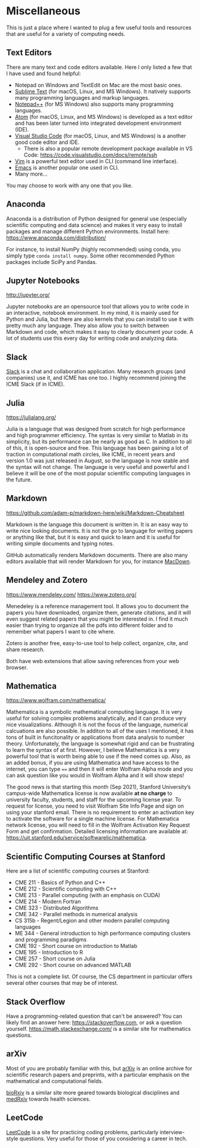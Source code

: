 # Miscellaneous
This is just a place where I wanted to plug a few useful tools and resources that are useful for a variety of computing needs.

## Text Editors
There are many text and code editors available. Here I only listed a few that I have used and found helpful:
* Notepad on Windows and TextEdit on Mac are the most basic ones.
* [Sublime Text](https://www.sublimetext.com/) (for macOS, Linux, and MS Windows). It natively supports many programming languages and markup languages.
* [Notepad++](https://notepad-plus-plus.org/) (for MS Windows) also supports many programming languages.
* [Atom](https://atom.io/) (for macOS, Linux, and MS Windows) is developed as a text editor and has been later turned into integrated development environment (IDE).
* [Visual Studio Code](https://code.visualstudio.com/) (for macOS, Linux, and MS Windows) is a another good code editor and IDE.
  * There is also a popular remote development package available in VS Code: https://code.visualstudio.com/docs/remote/ssh
* [Vim](https://www.vim.org/) is a powerful text editor used in CLI (command line interface).
* [Emacs](https://www.gnu.org/software/emacs/) is another popular one used in CLI.
* Many more...

You may choose to work with any one that you like. 

## Anaconda

Anaconda is a distribution of Python designed for general use (especially scientific computing and data science) and makes it very easy to install packages and manage different Python environments. Install here: https://www.anaconda.com/distribution/

For instance, to install NumPy (highly recommended) using conda, you simply type `conda install numpy`. Some other recommended Python packages include SciPy and Pandas.

## Jupyter Notebooks
http://jupyter.org/

Jupyter notebooks are an opensource tool that allows you to write code in an interactive, notebook environment. In my mind, it is mainly used for Python and Julia, but there are also kernels that you can install to use it with pretty much any language. They also allow you to switch between Markdown and code, which makes it easy to clearly document your code. A lot of students use this every day for writing code and analyzing data.

## Slack
[Slack](https://slack.com/downloads/) is a chat and collaboration application. Many research groups (and companies) use it, and ICME has one too. I highly recommend joining the ICME Slack (if in ICME).

## Julia
https://julialang.org/

Julia is a language that was designed from scratch for high performance and high programmer efficiency. The syntax is very similar to Matlab in its simplicity, but its performance can be nearly as good as C. In addition to all of this, it is open-source and free. This language has been gaining a lot of traction in computational math circles, like ICME, in recent years and version 1.0 was just released in August, so the language is now stable and the syntax will not change. The language is very useful and powerful and I believe it will be one of the most popular scientific computing languages in the future.

## Markdown
https://github.com/adam-p/markdown-here/wiki/Markdown-Cheatsheet

Markdown is the language this document is written in. It is an easy way to write nice looking documents. It is not the go to language for writing papers or anything like that, but it is easy and quick to learn and it is useful for writing simple documents and typing notes.

GitHub automatically renders Markdown documents. There are also many editors available that will render Markdown for you, for instance [MacDown](https://macdown.uranusjr.com/).

## Mendeley and Zotero
https://www.mendeley.com/ https://www.zotero.org/

Menedeley is a reference management tool. It allows you to document the papers you have downloaded, organize them, generate citations, and it will even suggest related papers that you might be interested in. I find it much easier than trying to organize all the pdfs into different folder and to remember what papers I want to cite where.

Zotero is another free, easy-to-use tool to help collect, organize, cite, and share research.

Both have web extensions that allow saving references from your web browser. 

## Mathematica
https://www.wolfram.com/mathematica/

Mathematica is a symbolic mathematical computing language. It is very useful for solving complex problems analytically, and it can produce very nice visualizations. Although it is not the focus of the language, numerical calcuations are also possible. In additon to all of the uses I mentioned, it has tons of built in funcitonality or applications from data analysis to number theory. Unfortunately, the language is somewhat rigid and can be frustrating to learn the syntax of at first. However, I believe Mathematica is a very powerful tool that is worth being able to use if the need comes up. Also, as an added bonus, if you are using Mathematica and have access to the internet, you can type `==` and then it will enter Wolfram Alpha mode and you can ask question like you would in Wolfram Alpha and it will show steps!

The good news is that starting this month (Sep 2021), Stanford University’s campus-wide Mathematica license is now available **at no charge** to university faculty, students, and staff for the upcoming license year. To request for license, you need to visit Wolfram Site Info Page and sign on using your stanford email. There is no requirement to enter an activation key to activate the software for a single machine license. For Mathematica network license, you will need to fill in the Wolfram Activation Key Request Form and get confirmation. Detailed licensing information are available at: https://uit.stanford.edu/service/softwarelic/mathematica.

## Scientific Computing Courses at Stanford
Here are a list of scientific computing courses at Stanford:
* CME 211 - Basics of Python and C++
* CME 212 - Scientific computing with C++
* CME 213 - Parallel computing (with an emphasis on CUDA)
* CME 214 - Modern Fortran
* CME 323 - Distributed Algorithms
* CME 342 - Parallel methods in numerical analysis
* CS 315b - Regent/Legion and other modern parallel computing languages
* ME 344  - General introduction to high performance computing clusters and programming paradigms
* CME 192 - Short course on introduction to Matlab
* CME 195 - Introduction to R
* CME 257 - Short course on Julia
* CME 292 - Short course on advanced MATLAB

This is not a complete list. Of course, the CS department in particular offers several other courses that may be of interest.

## Stack Overflow
Have a programming-related question that can't be answered? You can likely find an answer here: https://stackoverflow.com, or ask a question yourself. https://math.stackexchange.com/ is a similar site for mathematics questions.

## arXiv
Most of you are probably familiar with this, but [arXiv](https://arxiv.org/) is an online archive for scientific research papers and preprints, with a particular emphasis on the mathematical and computational fields. 

[bioRxiv](https://www.biorxiv.org/) is a similar site more geared towards biological disciplines and [medRxiv](https://www.medrxiv.org/) towards health sciences.

## LeetCode
[LeetCode](https://leetcode.com) is a site for practicing coding problems, particularly interview-style questions. Very useful for those of you considering a career in tech.
